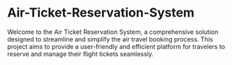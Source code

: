 # Air-Ticket-Reservation-System
Welcome to the Air Ticket Reservation System, a comprehensive solution designed to streamline and simplify the air travel booking process. This project aims to provide a user-friendly and efficient platform for travelers to reserve and manage their flight tickets seamlessly.
